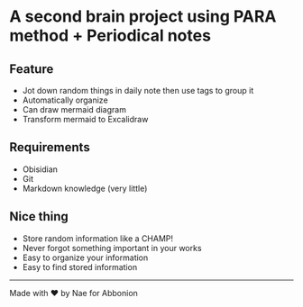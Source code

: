 # A second brain project using PARA method + Periodical notes

## Feature
- Jot down random things in daily note then use tags to group it
- Automatically organize
- Can draw mermaid diagram
- Transform mermaid to Excalidraw

## Requirements
- Obisidian
- Git
- Markdown knowledge (very little)

## Nice thing
- Store random information like a CHAMP!
- Never forgot something important in your works
- Easy to organize your information
- Easy to find stored information

---
Made with ❤️ by Nae for Abbonion
